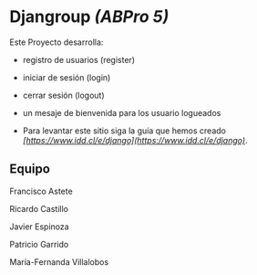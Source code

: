 # Djangroup _(ABPro 5)_

Este Proyecto desarrolla:

- registro de usuarios (register)

- iniciar de sesión (login)

- cerrar sesión (logout)

- un mesaje de bienvenida para los usuario logueados

- Para levantar este sitio siga la guía que hemos creado *[https://www.idd.cl/e/django](https://www.idd.cl/e/django)*.

## Equipo

Francisco Astete

Ricardo Castillo

Javier Espinoza

Patricio Garrido

María-Fernanda Villalobos